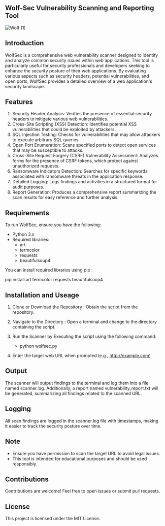 ## Wolf-Sec Vulnerability Scanning and Reporting Tool 

   ![Wolf (1)](https://github.com/user-attachments/assets/39b54d0b-a9c9-4e04-95de-fba361a9d417)




## Introduction
WolfSec is a comprehensive web vulnerability scanner designed to identify and analyze common security issues within web applications. This tool is particularly useful for security professionals and developers seeking to enhance the security posture of their web applications. By evaluating various aspects such as security headers, potential vulnerabilities, and open ports, WolfSec provides a detailed overview of a web application's security landscape.
## Features
1. Security Header Analysis: Verifies the presence of essential security headers to mitigate various web vulnerabilities.
2. Cross-Site Scripting (XSS) Detection: Identifies potential XSS vulnerabilities that could be exploited by attackers.
3. SQL Injection Testing: Checks for vulnerabilities that may allow attackers to execute arbitrary SQL queries
4. Open Port Enumeration: Scans specified ports to detect open services that may be susceptible to attacks.
5. Cross-Site Request Forgery (CSRF) Vulnerability Assessment: Analyzes forms for the presence of CSRF tokens, which protect against unauthorized requests.
6. Ransomware Indicators Detection: Searches for specific keywords associated with ransomware threats in the application response.
7. Detailed Logging: Logs findings and activities in a structured format for audit purposes.
8. Report Generation: Produces a comprehensive report summarizing the scan results for easy reference and further analysis.
## Requirements
To run WolfSec, ensure you have the following:

* Python 3.x
* Required libraries:
    * art
    * termcolor
    * requests
    * beautifulsoup4

You can install required libraries using pip :

pip install art termcolor requests beautifulsoup4
## Installation and Useage 
1. Clone or Download the Repository :  Obtain the script from the repository.

2. Navigate to the Directory :  Open a terminal and change to the directory containing the script.

3. Run the Scanner by Executing the script using the following command:

    * python wolfsec.py

5. Enter the target web URL when prompted (e.g., http://example.com)
## Output
The scanner will output findings to the terminal and log them into a file named scanner.log. Additionally, a report named vulnerability_report.txt will be generated, summarizing all findings related to the scanned URL.

## Logging
All scan findings are logged in the scanner.log file with timestamps, making it easier to track the security posture over time.

## Note
* Ensure you have permission to scan the target URL to avoid legal issues.
* This tool is intended for educational purposes and should be used responsibly.
## Contributions
Contributions are welcome! Feel free to open issues or submit pull requests.

## License
This project is licensed under the MIT License.
